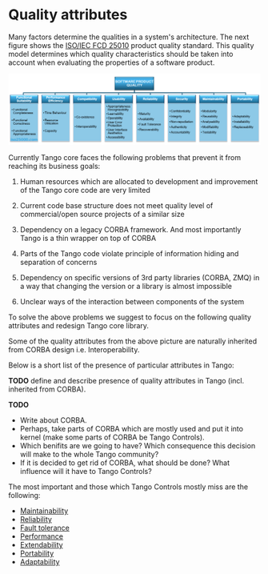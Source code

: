 # Quality attributes

Many factors determine the qualities in a system's architecture.
The next figure shows the [ISO/IEC FCD 25010](http://iso25000.com/index.php/en/iso-25000-standards/iso-25010) product quality standard. This quality model determines which quality characteristics should be taken into account when evaluating the properties of a software product.

![](images/IEC_FCD_25010_product_quality_standard.png)

Currently Tango core faces the following problems that prevent it from reaching its business goals:

1) Human resources which are allocated to development and improvement of the Tango core code are very limited

2) Current code base structure does not meet quality level of commercial/open source projects of a similar size

3) Dependency on a legacy CORBA framework. And most importantly Tango is a thin wrapper on top of CORBA

4) Parts of the Tango code violate principle of information hiding and separation of concerns

5) Dependency on specific versions of 3rd party libraries (CORBA, ZMQ) in a way that changing the version or a library is almost impossible

6) Unclear ways of the interaction between components of the system

To solve the above problems we suggest to focus on the following quality attributes and redesign Tango core library.

Some of the quality attributes from the above picture are naturally inherited from CORBA design i.e. Interoperability.

Below is a short list of the presence of particular attributes in Tango:

**TODO** define and describe presence of quality attributes in Tango (incl. inherited from CORBA).

**TODO** 

- Write about CORBA. 
- Perhaps, take parts of CORBA which are mostly used and put it into kernel (make some parts of CORBA be Tango Controls).
- Which benifits are we going to have? Which consequence this decision will make to the whole Tango community?
- If it is decided to get rid of CORBA, what should be done? What influence will it have to Tango Controls?



The most important and those which Tango Controls mostly miss are the following:

- [Maintainability](maintainability.md)    
- [Reliability](reliability.md)   
- [Fault tolerance](fault_tolerance.md)   
- [Performance](performance.md) 
- [Extendability](extendability.md) 
- [Portability](portability.md)
- [Adaptability](adaptability.md)
